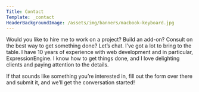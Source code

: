 ```yaml
---
Title: Contact
Template: _contact
HeaderBackgroundImage: /assets/img/banners/macbook-keyboard.jpg
---
```


Would you like to hire me to work on a project? Build an add-on? Consult on the best way to get something done? Let’s chat. I’ve got a lot to bring to the table. I have 10 years of experience with web development and in particular, ExpressionEngine. I know how to get things done, and I love delighting clients and paying attention to the details.

If that sounds like something you’re interested in, fill out the form over there and submit it, and we’ll get the conversation started!
